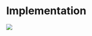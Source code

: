 # Implementation

![](https://github.com/HeetShah/Stock-Market-Analysis/assets/58372785/b8e7cff8-da7f-4217-a160-ca08fc3fe903)
